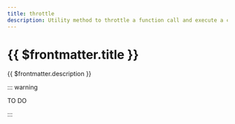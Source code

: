 ```yaml
---
title: throttle
description: Utility method to throttle a function call and execute a callback
---
```


# {{ $frontmatter.title }}

{{ $frontmatter.description }}

::: warning

TO DO

:::
